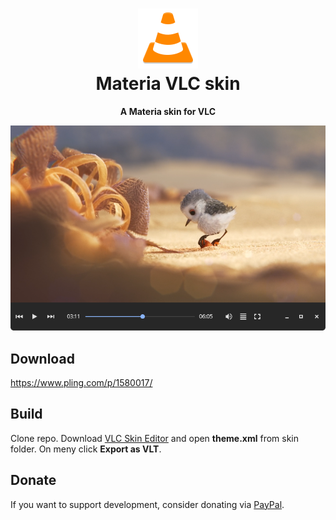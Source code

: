<h1 align="center">
	<img src="logo.png" alt="Materia VLC skin" width="96" height="96"/><br>
 Materia VLC skin
</h1>

<p align="center"><strong>A Materia skin for VLC</strong></p>

<p align="center">
  <img src="https://raw.githubusercontent.com/PapirusDevelopmentTeam/materia-vlc/main/preview.png" alt="preview"/>
</p>

## Download

https://www.pling.com/p/1580017/

## Build

Clone repo. Download [VLC Skin Editor](https://www.videolan.org/vlc/skineditor.html) and open **theme.xml** from skin folder. On meny click **Export as VLT**.

## Donate
If you want to support development, consider donating via [PayPal](https://paypal.me/varlesh).
